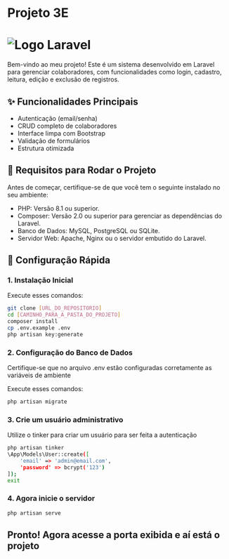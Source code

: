 # Projeto 3E

# ![Logo Laravel](https://laravel.com/img/logotype.min.svg)

Bem-vindo ao meu projeto! Este é um sistema desenvolvido em Laravel para gerenciar colaboradores, com funcionalidades como login, cadastro, leitura,  edição e exclusão de registros.

## ✨ Funcionalidades Principais
- Autenticação (email/senha)
- CRUD completo de colaboradores
- Interface limpa com Bootstrap
- Validação de formulários
- Estrutura otimizada

## 🚀 Requisitos para Rodar o Projeto
Antes de começar, certifique-se de que você tem o seguinte instalado no seu ambiente:

- PHP: Versão 8.1 ou superior.
- Composer: Versão 2.0 ou superior para gerenciar as dependências do Laravel.
- Banco de Dados: MySQL, PostgreSQL ou SQLite.
- Servidor Web: Apache, Nginx ou o servidor embutido do Laravel.

## 🚀 Configuração Rápida

### 1. Instalação Inicial
Execute esses comandos:
```bash
git clone [URL_DO_REPOSITORIO]
cd [CAMINHO_PARA_A_PASTA_DO_PROJETO]
composer install
cp .env.example .env
php artisan key:generate
```
### 2. Configuração do Banco de Dados
Certifique-se que no arquivo .env estão configuradas corretamente as variáveis de ambiente

Execute esses comandos:
```bash
php artisan migrate
```

### 3. Crie um usuário administrativo
Utilize o tinker para criar um usuário para ser feita a autenticação
```bash
php artisan tinker
\App\Models\User::create([
    'email' => 'admin@email.com',
    'password' => bcrypt('123')
]);
exit
```

### 4. Agora inicie o servidor
```bash
php artisan serve
```

## Pronto! Agora acesse a porta exibida e aí está o projeto